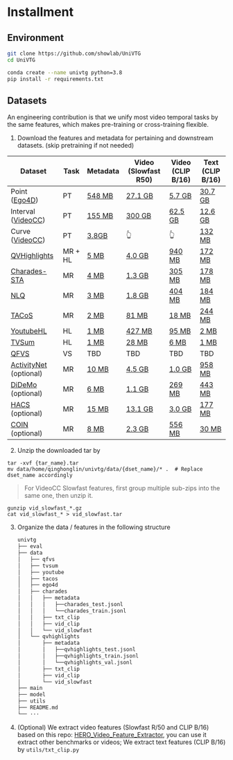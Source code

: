 # Installment
## Environment

```bash
git clone https://github.com/showlab/UniVTG
cd UniVTG

conda create --name univtg python=3.8
pip install -r requirements.txt
```

## Datasets

An engineering contribution is that we unify most video temporal tasks by the same features, which makes pre-training or cross-training flexible.

1.  Download the features and metadata for pertaining and downstream datasets. (skip pretraining if not needed)

| Dataset            | Task    |  Metadata |  Video (Slowfast R50) | Video (CLIP B/16) | Text (CLIP B/16) |
| ------------------ | ------- | ---- | ---- | ---- | ---- | 
| Point ([Ego4D](https://ego4d-data.org/docs/challenge/))      | PT      | [548 MB](https://drive.google.com/file/d/1c4b9qB8EgULpMQZlowV_Dj-r2BT4gLl7/view?usp=drive_link)     | [27.1 GB](https://drive.google.com/file/d/1J0e52sNaXz-gMmCVyA6LfmgQzlB7BtW6/view?usp=drive_link) | [5.7 GB](https://drive.google.com/file/d/1Ij2gjKAY-yfmvaPatZ0-q4T1zGy-GzGs/view?usp=drive_link) | [30.7 GB](https://drive.google.com/file/d/1Ld8AkOwktsmR9uG1RW7R-eyPozTw8tFm/view?usp=drive_link)
| Interval ([VideoCC](https://github.com/google-research-datasets/videoCC-data)) | PT      |  [155 MB](https://drive.google.com/file/d/1dDPEplMizTANYs-GAtAdkx1UR69deGtx/view?usp=drive_link)    |  [300 GB](https://drive.google.com/drive/folders/1-xRQ2o8MHcL9JfjPWEu_q14DFEgqLRgS?usp=sharing)  | [62.5 GB](https://drive.google.com/file/d/1J29Nuurp9Eoksm8V6_RZlOa_FZAKzzeM/view?usp=drive_link) | [12.6 GB](https://drive.google.com/file/d/1LZs0T5ssD8AOMVZPSrrcXKDDDmD8ocbl/view?usp=sharing)
| Curve ([VideoCC](https://github.com/google-research-datasets/videoCC-data))    | PT      |   [3.8GB](https://drive.google.com/file/d/1e8xMLqy3dW0JiRp6Bld8H-4OqQD3Kgi8/view?usp=drive_link)   |  👆   |  👆 | [132 MB](https://drive.google.com/file/d/1L_OWKRHMfE5O2wrIjePIGgw207_NzSB7/view?usp=drive_link)
| [QVHighlights](https://github.com/jayleicn/moment_detr)       | MR + HL |  [5 MB](https://drive.google.com/drive/folders/1aFEXVD8Y6gu84dV1kgaDl15GxQQ42d8S?usp=drive_link)    | [4.0 GB](https://drive.google.com/file/d/1JBqWqQshxyqyl5GbhfvZY1ysg2-L5i99/view?usp=drive_link) | [940 MB](https://drive.google.com/file/d/1JJ65MzCTYRlQD_bkKGrWXT4Xi9vzseQL/view?usp=drive_link) | [172 MB](https://drive.google.com/file/d/1JOaB04UCRqDcGI1IRrhwo5vS7FNaJW-R/view?usp=drive_link)
| [Charades-STA](https://prior.allenai.org/projects/charades)       | MR      |  [4 MB](https://drive.google.com/drive/folders/1YuO1CPyWurjKZjGgHqX2m4mNrcr2Xstd?usp=drive_link)    | [1.3 GB](https://drive.google.com/file/d/1JPkrJcpSwJqrGlq-aIW58UgxWRenVPVN/view?usp=drive_link) | [305 MB](https://drive.google.com/file/d/1JQGEz6jiizAccylBDZoMQQHMDwcQ7Nkv/view?usp=drive_link) | [178 MB](https://drive.google.com/file/d/1JYXjl0AnKHjDYb4_c-SUp4zq-_pXj_tU/view?usp=drive_link)
| [NLQ](https://github.com/EGO4D/episodic-memory)                | MR      |  [3 MB](https://drive.google.com/drive/folders/1kICOuJ1-F3zqChfoI2NRreJWP2ffLzaf?usp=drive_link)    | [1.8 GB](https://drive.google.com/file/d/1Jh_nRO_NnAo-7t5EJnPmO_TrYUJ1z0to/view?usp=sharing) | [404 MB](https://drive.google.com/file/d/1JiHuoMz2RZ7PsagPt4QI8SP0IgGoGai0/view?usp=sharing) | [184 MB](https://drive.google.com/file/d/1Jjn4c0eVd8MpJKt-xiC_3OSqiYQSTBdk/view?usp=drive_link)
| [TACoS](https://github.com/jiyanggao/TALL)              | MR      |  [2 MB](https://drive.google.com/drive/folders/1aQ0mrXR7ZDfNiawqzQwgmzD3XNXUewDQ?usp=drive_link)    | [81 MB](https://drive.google.com/file/d/1J_QsWPCV0JSGaArnKqGGh0cghbmFArYq/view?usp=drive_link) | [18 MB](https://drive.google.com/file/d/1JdfxrAilgziodJF08c5dMcE4rc8mszYO/view?usp=drive_link) | [244 MB](https://drive.google.com/file/d/1JfO1nMdGeGlIpe5tGdjVEbsfCRMRJhjj/view?usp=drive_link)
| [YoutubeHL](https://github.com/aliensunmin/DomainSpecificHighlight)          | HL      |  [1 MB](https://drive.google.com/drive/folders/1bWU4DuieYzt4R_K5FOb3wBKZUP5PAiGk?usp=drive_link)    | [427 MB](https://drive.google.com/file/d/1LlfGdHCqtnrffCkdhXtG6Ut50U6hWYPr/view?usp=drive_link) | [95 MB](https://drive.google.com/file/d/1LnyDZraTiQFSDMrDmCqKRby9vnkpIMIR/view?usp=drive_link) | [2 MB](https://drive.google.com/file/d/1Lv0ctJpjOCN4cup-ZgfNlZVqV-HDGt4n/view?usp=drive_link)
| [TVSum](http://people.csail.mit.edu/yalesong/tvsum/)              | HL      |  [1 MB](https://drive.google.com/drive/folders/1b7pcCIZYCCV705rRQva7KGSmtMFG05Su?usp=drive_link)    | [28 MB](https://drive.google.com/file/d/1Lx63BWsM9fqDW0fxmu9otyjpUMqkFyyT/view?usp=drive_link) | [6 MB](https://drive.google.com/file/d/1Lw_8k3bbTdT0UVQyg5v9OM7y9PC9f8Kk/view?usp=drive_link) | [1 MB](https://drive.google.com/file/d/1LxJkFy530IcpiVVNskEU0hCZlBNCHjak/view?usp=drive_link)
| [QFVS](https://arxiv.org/pdf/1707.04960.pdf)               | VS      |  TBD    | TBD | TBD | TBD
| [ActivityNet](http://activity-net.org/) (optional)              | MR      |  [10 MB](https://drive.google.com/drive/folders/1Xnmr9OR3q-nB99hkcUp-z6jRqH2HuaPX?usp=drive_link)    | [4.5 GB](https://drive.google.com/file/d/1LySSKToHUF-4NI_ozr0GdRbh3EFefaZG/view?usp=drive_link) | [1.0 GB](https://drive.google.com/file/d/1M7MSAvXVrhGqJVs-PJe-XVqux5fRVgw9/view?usp=drive_link) | [958 MB](https://drive.google.com/file/d/1M8MOUOb-Z14V9DdAb6ABfYpULdU8fZ27/view?usp=drive_link)
| [DiDeMo](https://github.com/LisaAnne/TemporalLanguageRelease) (optional)              | MR      |  [6 MB](https://drive.google.com/drive/folders/1ZW0RgUvIfbDSEjl0-jbTkBCKWTo19HNi?usp=drive_link)    | [1.1 GB](https://drive.google.com/file/d/1MJsg4RvrfIG_ShMIP2-uudzjbItHTBRJ/view?usp=drive_link) | [269 MB](https://drive.google.com/file/d/1MKy9KVIuPlrXF1JY6PSN4yNaP8uUYdmd/view?usp=drive_link) | [443 MB](https://drive.google.com/file/d/1MRjmg58lSTkNOyUHlbjCo7WCvmXQyc2f/view?usp=drive_link)
| [HACS](https://github.com/hangzhaomit/HACS-dataset) (optional)              | MR      |  [15 MB](https://drive.google.com/drive/folders/1_ghi5RxD7aT1PrSAp__kyUtEp-tsOpoD?usp=drive_link)    | [13.1 GB](https://drive.google.com/file/d/1MkeOP01gtgmav7uv6DSdj0wSUQdBE4Aq/view?usp=drive_link) | [3.0 GB](https://drive.google.com/file/d/1Moyng16x_cnpAcWwUxzthTq23TK5cFBZ/view?usp=drive_link) | [177 MB](https://drive.google.com/file/d/1MpcfKSWsKIwMFAdofNi0sUyaMRiwfHP_/view?usp=drive_link)
| [COIN](https://github.com/hangzhaomit/HACS-dataset) (optional)              | MR      |  [8 MB](https://drive.google.com/drive/folders/1cNRZJG65-SrtDGsC5aWlojkwWMU8lLN6?usp=drive_link)    | [2.3 GB](https://drive.google.com/file/d/1cw2-BldNQNZyKDInQ0r2_JtgL-v6qGDn/view?usp=drive_link) | [556 MB](https://drive.google.com/file/d/1csHu8D7V8NpLChA5Z-3cVmXwnyGApfnW/view?usp=drive_link) | [30 MB](https://drive.google.com/file/d/1cqEfYOjWDakv8Fri8-sxYapmC2yh_tsG/view?usp=drive_link)


2. Unzip the downloaded tar by

```
tar -xvf {tar_name}.tar
mv data/home/qinghonglin/univtg/data/{dset_name}/* .  # Replace dset_name accordingly
```

> For VideoCC Slowfast features, first group multiple sub-zips into the same one, then unzip it.

```
gunzip vid_slowfast_*.gz
cat vid_slowfast_* > vid_slowfast.tar
```

3. Organize the data / features in the following structure
   ```bash
   univtg
   ├── eval
   ├── data
   │   ├── qfvs
   │   ├── tvsum
   │   ├── youtube
   │   ├── tacos
   │   ├── ego4d
   │   ├── charades
   │   │   ├── metadata
   │   │   │   ├──charades_test.jsonl
   │   │   │   └──charades_train.jsonl
   │   │   ├── txt_clip
   │   │   ├── vid_clip
   │   │   └── vid_slowfast
   │   └── qvhighlights
   │       ├── metadata
   │       │   ├──qvhighlights_test.jsonl
   │       │   ├──qvhighlights_train.jsonl
   │       │   └──qvhighlights_val.jsonl
   │       ├── txt_clip
   │       ├── vid_clip
   │       └── vid_slowfast
   ├── main
   ├── model
   ├── utils
   ├── README.md
   └── ···
   ```

4. (Optional) We extract video features (Slowfast R/50 and CLIP B/16) based on this repo: [HERO_Video_Feature_Extractor](https://github.com/linjieli222/HERO_Video_Feature_Extractor), you can use it extract other benchmarks or videos; We extract text features (CLIP B/16) by `utils/txt_clip.py`
